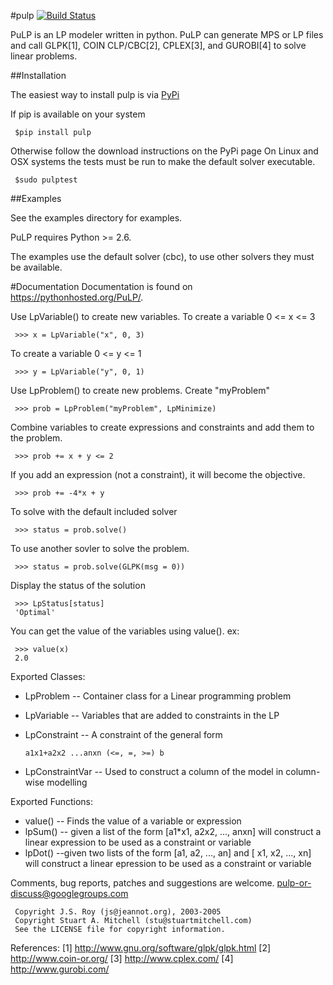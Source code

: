 #pulp [![Build Status](https://travis-ci.org/coin-or/pulp.svg?branch=master)](https://travis-ci.org/coin-or/pulp)

PuLP is an LP modeler written in python. PuLP can generate MPS or LP files
and call GLPK[1], COIN CLP/CBC[2], CPLEX[3], and GUROBI[4] to solve linear
problems.

##Installation

The easiest way to install pulp is via [PyPi](https://pypi.python.org/pypi/PuLP)

If pip is available on your system

     $pip install pulp

Otherwise follow the download instructions on the PyPi page
On Linux and OSX systems the tests must be run to make the default
solver executable.

     $sudo pulptest

##Examples

See the examples directory for examples.

PuLP requires Python >= 2.6.

The examples use the default solver (cbc), to use other solvers they must be available.

#Documentation
Documentation is found on https://pythonhosted.org/PuLP/.


Use LpVariable() to create new variables. To create a variable 0 <= x <= 3

     >>> x = LpVariable("x", 0, 3)

To create a variable 0 <= y <= 1

     >>> y = LpVariable("y", 0, 1)

Use LpProblem() to create new problems. Create "myProblem"

     >>> prob = LpProblem("myProblem", LpMinimize)

Combine variables to create expressions and constraints and add them to the
problem.

     >>> prob += x + y <= 2

If you add an expression (not a constraint), it will
become the objective.

     >>> prob += -4*x + y

To solve with the default included solver

     >>> status = prob.solve()

To use another sovler to solve the problem.

     >>> status = prob.solve(GLPK(msg = 0))

Display the status of the solution

     >>> LpStatus[status]
     'Optimal'

You can get the value of the variables using value(). ex:

     >>> value(x)
     2.0

Exported Classes:

* LpProblem -- Container class for a Linear programming problem
* LpVariable -- Variables that are added to constraints in the LP
* LpConstraint -- A constraint of the general form

      a1x1+a2x2 ...anxn (<=, =, >=) b

*  LpConstraintVar -- Used to construct a column of the model in column-wise modelling

Exported Functions:

* value() -- Finds the value of a variable or expression
* lpSum() -- given a list of the form [a1*x1, a2x2, ..., anxn] will construct
a linear expression to be used as a constraint or variable
* lpDot() --given two lists of the form [a1, a2, ..., an] and
[ x1, x2, ..., xn] will construct a linear epression to be used
as a constraint or variable

Comments, bug reports, patches and suggestions are welcome.
pulp-or-discuss@googlegroups.com

     Copyright J.S. Roy (js@jeannot.org), 2003-2005
     Copyright Stuart A. Mitchell (stu@stuartmitchell.com)
     See the LICENSE file for copyright information.

References:
[1] http://www.gnu.org/software/glpk/glpk.html
[2] http://www.coin-or.org/
[3] http://www.cplex.com/
[4] http://www.gurobi.com/
